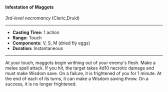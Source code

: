 #### Infestation of Maggots
*3rd-level necromancy* (Cleric,Druid)
___
- **Casting Time:** 1 action
- **Range:** Touch
- **Components:** V, S, M (dried fly eggs)
- **Duration:** Instantaneous
---
At your touch, maggots begin writhing out of your
enemy's flesh. Make a melee spell attack. If you hit,
the target takes 4d10 necrotic damage and must
make Wisdom save. On a failure, it is frightened of
you for 1 minute. At the end of each of its turns, it
can make a Wisdom saving throw. On a success, it
is no longer frightened.
